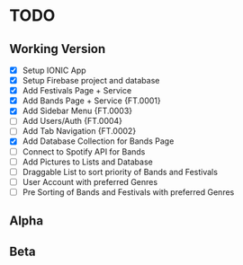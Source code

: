 # TODO

## Working Version

- [x] Setup IONIC App
- [x] Setup Firebase project and database
- [x] Add Festivals Page + Service
- [x] Add Bands Page + Service {FT.0001}
- [x] Add Sidebar Menu {FT.0003}
- [ ] Add Users/Auth {FT.0004}
- [ ] Add Tab Navigation {FT.0002}
- [X] Add Database Collection for Bands Page
- [ ] Connect to Spotify API for Bands
- [ ] Add Pictures to Lists and Database
- [ ] Draggable List to sort priority of Bands and Festivals
- [ ] User Account with preferred Genres
- [ ] Pre Sorting of Bands and Festivals with preferred Genres

## Alpha

## Beta
